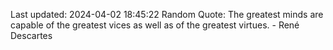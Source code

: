 Last updated: 2024-04-02 18:45:22
Random Quote: The greatest minds are capable of the greatest vices as well as of the greatest virtues. - René Descartes